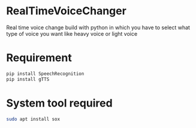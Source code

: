 # RealTimeVoiceChanger
Real time voice change build with python in which you have to select what type of voice you want like heavy voice or light voice 
# Requirement

```python
pip install SpeechRecognition
pip install gTTS
```

# System tool required

```bash
sudo apt install sox
```
